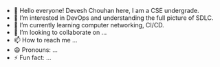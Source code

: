 - 👋 Hello everyone! Devesh Chouhan here, I am a CSE undergrade. 
- 👀 I’m interested in DevOps and understanding the full picture of SDLC.
- 🌱 I’m currently learning computer networking, CI/CD.
- 💞️ I’m looking to collaborate on ...
- 📫 How to reach me ...
- 😄 Pronouns: ...
- ⚡ Fun fact: ...

<!---
devc007/devc007 is a ✨ special ✨ repository because its `README.md` (this file) appears on your GitHub profile.
You can click the Preview link to take a look at your changes.
--->
    
